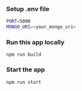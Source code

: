 ### Setup .env file

```bash
PORT=5000
MONGO_URI=<your_mongo_uri>
```

### Run this app locally

```shell
npm run build
```

### Start the app

```shell
npm run start
```
